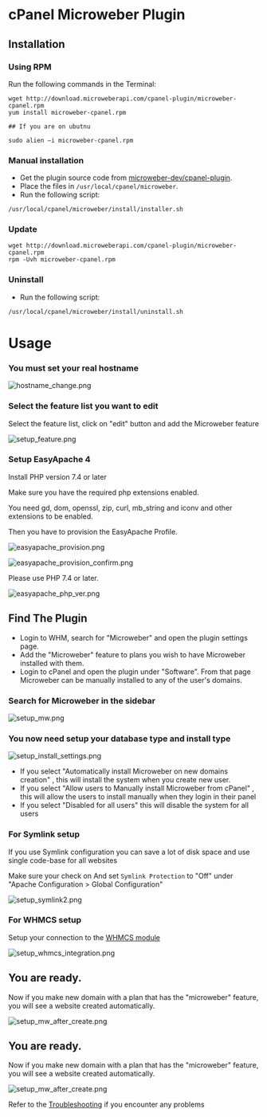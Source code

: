 # cPanel Microweber Plugin

## Installation


### Using RPM

Run the following commands in the Terminal:

```
wget http://download.microweberapi.com/cpanel-plugin/microweber-cpanel.rpm
yum install microweber-cpanel.rpm

## If you are on ubutnu 

sudo alien –i microweber-cpanel.rpm

```
 
### Manual installation

* Get the plugin source code from [microweber-dev/cpanel-plugin](https://github.com/microweber-dev/cpanel-plugin).
* Place the files in `/usr/local/cpanel/microweber`.
* Run the following script:

```
/usr/local/cpanel/microweber/install/installer.sh
```

### Update 

```
wget http://download.microweberapi.com/cpanel-plugin/microweber-cpanel.rpm
rpm -Uvh microweber-cpanel.rpm
```

### Uninstall
 
* Run the following script:

```setup_acl.png
/usr/local/cpanel/microweber/install/uninstall.sh
```


 
# Usage 

### You must set your real hostname
![hostname_change.png](https://raw.githubusercontent.com/microweber-dev/cpanel-plugin/master/assets/hostname_change.png "")


### Select the feature list you want to edit 
Select the feature list, click on "edit" button and add the Microweber feature

![setup_feature.png](https://raw.githubusercontent.com/microweber-dev/cpanel-plugin/master/assets/setup_feature.png "")

### Setup EasyApache 4

Install PHP version 7.4 or later 

Make sure you have the required php extensions enabled. 

You need gd, dom, openssl, zip, curl, mb_string and iconv and other extensions to be enabled. 
 

Then you have to provision the EasyApache Profile.

![easyapache_provision.png](https://raw.githubusercontent.com/microweber-dev/cpanel-plugin/master/assets/easyapache_provision.png "")

![easyapache_provision_confirm.png](https://raw.githubusercontent.com/microweber-dev/cpanel-plugin/master/assets/easyapache_provision_confirm.png "")


Please use PHP 7.4 or later. 


![easyapache_php_ver.png](https://raw.githubusercontent.com/microweber-dev/cpanel-plugin/master/assets/easyapache_php_ver.png "")

 ## Find The Plugin

* Login to WHM, search for "Microweber" and open the plugin settings page.
* Add the "Microweber" feature to plans you wish to have Microweber installed with them.
* Login to cPanel and open the plugin under "Software". From that page Microweber can be manually installed to any of the user's domains.

### Search for Microweber in the sidebar
![setup_mw.png](https://raw.githubusercontent.com/microweber-dev/cpanel-plugin/master/assets/setup_mw.png "")

### You now need setup your database type and install type 

![setup_install_settings.png](https://raw.githubusercontent.com/microweber-dev/cpanel-plugin/master/assets/setup_install_settings.png "")

* If you select "Automatically install Microweber on new domains creation" , this will install the system when you create new user. 
* If you select "Allow users to Manually install Microweber from cPanel" , this will allow the users to install manually when they login in their panel
* If you select "Disabled for all users" this will disable the system for all users




### For Symlink setup

If you use Symlink configuration you can save a lot of disk space and use single code-base for all websites

Make sure your check on  And set `Symlink Protection` to "Off" under "Apache Configuration > Global Configuration"



![setup_symlink2.png](https://raw.githubusercontent.com/microweber-dev/cpanel-plugin/master/assets/setup_symlink2.png "")

 
### For WHMCS setup

Setup your connection to the [WHMCS module](https://github.com/microweber-dev/whmcs_plugin "") 


![setup_whmcs_integration.png](https://raw.githubusercontent.com/microweber-dev/cpanel-plugin/master/assets/setup_whmcs_integration.png "")


## You are ready. 

Now if you make new domain with a plan that has the "microweber" feature, you will see a website created automatically. 

![setup_mw_after_create.png](https://raw.githubusercontent.com/microweber-dev/cpanel-plugin/master/assets/setup_mw_after_create.png "")



## You are ready. 

Now if you make new domain with a plan that has the "microweber" feature, you will see a website created automatically. 

![setup_mw_after_create.png](https://raw.githubusercontent.com/microweber-dev/cpanel-plugin/master/assets/setup_mw_after_create.png "")


Refer to the [Troubleshooting](TROUBLESHOOTING.md) if you encounter any problems
